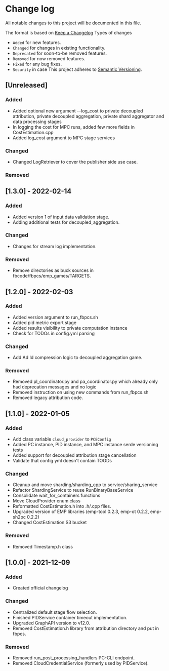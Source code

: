 # Change log
All notable changes to this project will be documented in this file.

The format is based on [Keep a Changelog](https://keepachangelog.com/en/1.0.0/)
Types of changes
  - `Added` for new features.
  - `Changed` for changes in existing functionality.
  - `Deprecated` for soon-to-be removed features.
  - `Removed` for now removed features.
  - `Fixed` for any bug fixes.
  - `Security` in case
This project adheres to [Semantic Versioning](https://semver.org/spec/v2.0.0.html).

## [Unreleased]
### Added
  - Added optional new argument --log_cost to private decoupled attribution, private decoupled aggregation, private shard aggregator and data processing stages
  - In logging the cost for MPC runs, added few more fields in CostEstimation.cpp
  - Added log_cost argument to MPC stage services
### Changed
  - Changed LogRetriever to cover the publisher side use case.

### Removed

## [1.3.0] - 2022-02-14
### Added
  - Added version 1 of input data validation stage.
  - Adding additional tests for decoupled_aggregation.

### Changed
  - Changes for stream log implementation.

### Removed
  - Remove directories as buck sources in fbcode/fbpcs/emp_games/TARGETS.

## [1.2.0] - 2022-02-03
### Added
  - Added version argument to run_fbpcs.sh
  - Added pid metric export stage
  - Added results visibility to private computation instance
  - Check for TODOs in config.yml parsing

### Changed
- Add Ad Id compression logic to decoupled aggregation game.

### Removed
  - Removed pl_coordinator.py and pa_coordinator.py which already only had deprecation messages and no logic
  - Removed instruction on using new commands from run_fbpcs.sh
  - Removed legacy attribution code.

## [1.1.0] - 2022-01-05
### Added
  - Add class variable `cloud_provider` to `PCEConfig`
  - Added PC instance, PID instance, and MPC instance serde versioning tests
  - Added support for decoupled attribution stage cancellation
  - Validate that config.yml doesn't contain TOODs

### Changed
  - Cleanup and move sharding/sharding_cpp to service/sharing_service
  - Refactor ShardingService to reuse RunBinaryBaseService
  - Consolidate wait_for_containers functions
  - Move CloudProvider enum class
  - Reformatted CostEstimation.h into .h/.cpp files.
  - Upgraded version of EMP libraries (emp-tool 0.2.3, emp-ot 0.2.2, emp-sh2pc 0.2.2)
  - Changed CostEstimation S3 bucket

### Removed
  - Removed Timestamp.h class

## [1.0.0] - 2021-12-09
### Added
  - Created official changelog

### Changed
  - Centralized default stage flow selection.
  - Finished PIDService container timeout implementation.
  - Upgraded GraphAPI version to v12.0.
  - Removed CostEstimation.h library from attribution directory and put in fbpcs.

### Removed
  - Removed run_post_processing_handlers PC-CLI endpoint.
  - Removed CloudCredentialService (formerly used by PIDService).
